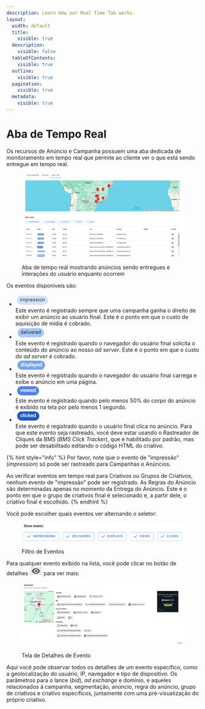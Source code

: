 ```yaml
---
description: Learn How our Real Time Tab works.
layout:
  width: default
  title:
    visible: true
  description:
    visible: false
  tableOfContents:
    visible: true
  outline:
    visible: true
  pagination:
    visible: true
  metadata:
    visible: true
---
```


# Aba de Tempo Real

Os recursos de Anúncio e Campanha possuem uma aba dedicada de monitoramento em tempo real que permite ao cliente ver o que está sendo entregue em tempo real.

<figure><img src="../../.gitbook/assets/Captura de tela 2024-12-30 090101.png" alt=""><figcaption><p>Aba de tempo real mostrando anúncios sendo entregues e interações do usuário enquanto ocorrem</p></figcaption></figure>

Os eventos disponíveis são:

* <img src="../../.gitbook/assets/impression event.png" alt="Impression" data-size="line">\
  Este evento é registrado sempre que uma campanha ganha o direito de exibir um anúncio ao usuário final. Este é o ponto em que o custo de aquisição de mídia é cobrado.
* <img src="../../.gitbook/assets/delivered event.png" alt="Delivered" data-size="line">\
  Este evento é registrado quando o navegador do usuário final solicita o conteúdo do anúncio ao nosso _ad server_. Este é o ponto em que o custo do _ad server_ é cobrado.
* <img src="../../.gitbook/assets/displayed event.png" alt="Displayed" data-size="line">\
  Este evento é registrado quando o navegador do usuário final carrega e exibe o anúncio em uma página.
* <img src="../../.gitbook/assets/viewed event.png" alt="Viewed" data-size="line">\
  Este evento é registrado quando pelo menos 50% do corpo do anúncio é exibido na tela por pelo menos 1 segundo.
* <img src="../../.gitbook/assets/clicked event.png" alt="Clicked" data-size="line">\
  Este evento é registrado quando o usuário final clica no anúncio. Para que este evento seja rastreado, você deve estar usando o Rastreador de Cliques da BMS (_BMS Click Tracker_), que é habilitado por padrão, mas pode ser desabilitado editando o código HTML do criativo.

{% hint style="info" %}
Por favor, note que o evento de "impressão" (_impression_) só pode ser rastreado para Campanhas e Anúncios.&#x20;

Ao verificar eventos em tempo real para Criativos ou Grupos de Criativos, nenhum evento de "impressão" pode ser registrado. As Regras do Anúncio são determinadas apenas no momento da Entrega do Anúncio. Este é o ponto em que o grupo de criativos final é selecionado e, a partir dele, o criativo final é escolhido.
{% endhint %}

Você pode escolher quais eventos ver alternando o seletor:

<figure><img src="../../.gitbook/assets/image (231).png" alt=""><figcaption><p>Filtro de Eventos</p></figcaption></figure>

Para qualquer evento exibido na lista, você pode clicar no botão de detalhes ![](<../../.gitbook/assets/image (538).png>) para ver mais:

<figure><img src="../../.gitbook/assets/Captura de tela 2024-12-30 090243.png" alt=""><figcaption><p>Tela de Detalhes de Evento</p></figcaption></figure>

Aqui você pode observar todos os detalhes de um evento específico, como a geolocalização do usuário, IP, navegador e tipo de dispositivo. Os parâmetros para o lance (_bid_), _ad exchange_ e domínio, e aqueles relacionados à campanha, segmentação, anúncio, regra do anúncio, grupo de criativos e criativo específicos, juntamente com uma pré-visualização do próprio criativo.
